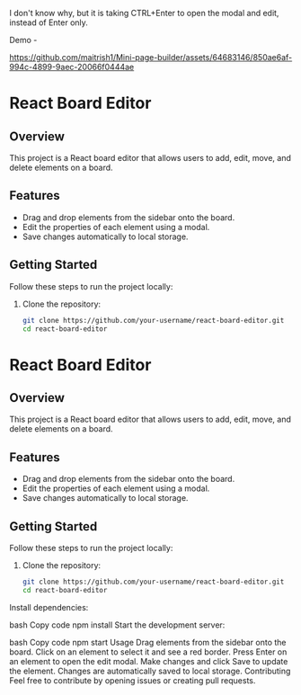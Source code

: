 I don't know why, but it is taking CTRL+Enter to open the modal and edit, instead of Enter only. 

Demo - 

https://github.com/maitrish1/Mini-page-builder/assets/64683146/850ae6af-994c-4899-9aec-20066f0444ae


# React Board Editor

## Overview

This project is a React board editor that allows users to add, edit, move, and delete elements on a board.

## Features

- Drag and drop elements from the sidebar onto the board.
- Edit the properties of each element using a modal.
- Save changes automatically to local storage.

## Getting Started

Follow these steps to run the project locally:

1. Clone the repository:

   ```bash
   git clone https://github.com/your-username/react-board-editor.git
   cd react-board-editor

# React Board Editor

## Overview

This project is a React board editor that allows users to add, edit, move, and delete elements on a board.

## Features

- Drag and drop elements from the sidebar onto the board.
- Edit the properties of each element using a modal.
- Save changes automatically to local storage.

## Getting Started

Follow these steps to run the project locally:

1. Clone the repository:

   ```bash
   git clone https://github.com/your-username/react-board-editor.git
   cd react-board-editor
Install dependencies:

bash
Copy code
npm install
Start the development server:

bash
Copy code
npm start
Usage
Drag elements from the sidebar onto the board.
Click on an element to select it and see a red border.
Press Enter on an element to open the edit modal.
Make changes and click Save to update the element.
Changes are automatically saved to local storage.
Contributing
Feel free to contribute by opening issues or creating pull requests.
